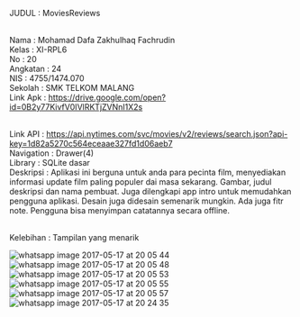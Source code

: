 JUDUL : MoviesReviews

<br>Nama : Mohamad Dafa Zakhulhaq Fachrudin
<br>Kelas : XI-RPL6
<br>No : 20
<br>Angkatan : 24 
<br>NIS : 4755/1474.070
<br>Sekolah : SMK TELKOM MALANG
<br>Link Apk : https://drive.google.com/open?id=0B2y77KivfV0IVlRKTjZVNnI1X2s

<br>Link API : https://api.nytimes.com/svc/movies/v2/reviews/search.json?api-key=1d82a5270c564eceaae327fd1d06aeb7
<br>Navigation : Drawer(4)
<br>Library : SQLite dasar
<br>Deskripsi : Aplikasi ini berguna untuk anda para pecinta film, menyediakan informasi update film paling populer dai masa sekarang. Gambar, judul deskripsi dan nama pembuat. Juga dilengkapi app intro untuk memudahkan pengguna aplikasi. Desain juga didesain semenarik mungkin. Ada juga fitr note. Pengguna bisa menyimpan catatannya secara offline.


<br>Kelebihan : Tampilan yang menarik

![whatsapp image 2017-05-17 at 20 05 44](https://cloud.githubusercontent.com/assets/25057235/26157759/37142e78-3b44-11e7-93b3-ca27bc1acce2.jpeg)
![whatsapp image 2017-05-17 at 20 05 48](https://cloud.githubusercontent.com/assets/25057235/26157753/35b92ea2-3b44-11e7-9bab-86e1bf69421a.jpeg)
![whatsapp image 2017-05-17 at 20 05 53](https://cloud.githubusercontent.com/assets/25057235/26157752/3595c9bc-3b44-11e7-9e82-24eafbaac056.jpeg)
![whatsapp image 2017-05-17 at 20 05 55](https://cloud.githubusercontent.com/assets/25057235/26157760/3769c4be-3b44-11e7-9bfe-2ce4588129db.jpeg)
![whatsapp image 2017-05-17 at 20 05 57](https://cloud.githubusercontent.com/assets/25057235/26157754/35d73d70-3b44-11e7-80cb-6a80295323d0.jpeg)
![whatsapp image 2017-05-17 at 20 24 35](https://cloud.githubusercontent.com/assets/25057235/26157755/35d8e94a-3b44-11e7-82a3-8f0ffc1bbcc2.jpeg)
